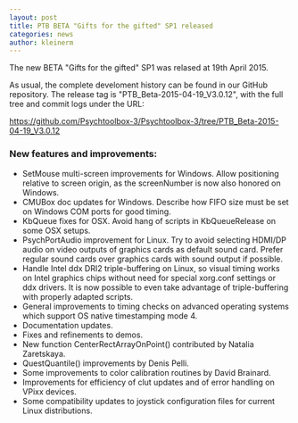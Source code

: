 ```yaml
---
layout: post
title: PTB BETA "Gifts for the gifted" SP1 released
categories: news
author: kleinerm
---
```


The new BETA "Gifts for the gifted" SP1 was relased at 19th April 2015.

As usual, the complete develoment history can be found in our GitHub
repository. The release tag is "PTB_Beta-2015-04-19_V3.0.12", with the
full tree and commit logs under the URL:

<https://github.com/Psychtoolbox-3/Psychtoolbox-3/tree/PTB_Beta-2015-04-19_V3.0.12>

### New features and improvements:

- SetMouse multi-screen improvements for Windows. Allow positioning relative to screen origin, as the screenNumber is now also honored on Windows.
- CMUBox doc updates for Windows. Describe how FIFO size must be set on Windows COM ports for good timing.
- KbQueue fixes for OSX. Avoid hang of scripts in KbQueueRelease on some OSX setups.
- PsychPortAudio improvement for Linux. Try to avoid selecting HDMI/DP audio on video outputs of graphics cards as default sound card. Prefer regular sound cards over graphics cards with sound output if possible.
- Handle Intel ddx DRI2 triple-buffering on Linux, so visual timing works on Intel graphics chips without need for special xorg.conf settings or ddx drivers. It is now possible to even take advantage of triple-buffering with properly adapted scripts.
- General improvements to timing checks on advanced operating systems which support OS native timestamping mode 4.
- Documentation updates.
- Fixes and refinements to demos.
- New function CenterRectArrayOnPoint() contributed by Natalia Zaretskaya.
- QuestQuantile() improvements by Denis Pelli.
- Some improvements to color calibration routines by David Brainard.
- Improvements for efficiency of clut updates and of error handling on VPixx devices.
- Some compatibility updates to joystick configuration files for current Linux distributions.
